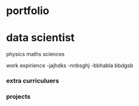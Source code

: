 # portfolio

# data scientist
physics maths sciences

work expirience
-jajhdks
-nnbsghj
-bbhabla
bbdgsb

### extra curriculuers 

### projects
